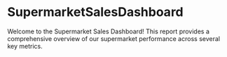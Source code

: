 # SupermarketSalesDashboard
Welcome to the Supermarket Sales Dashboard! This report provides a comprehensive overview of our supermarket performance across several key metrics.
